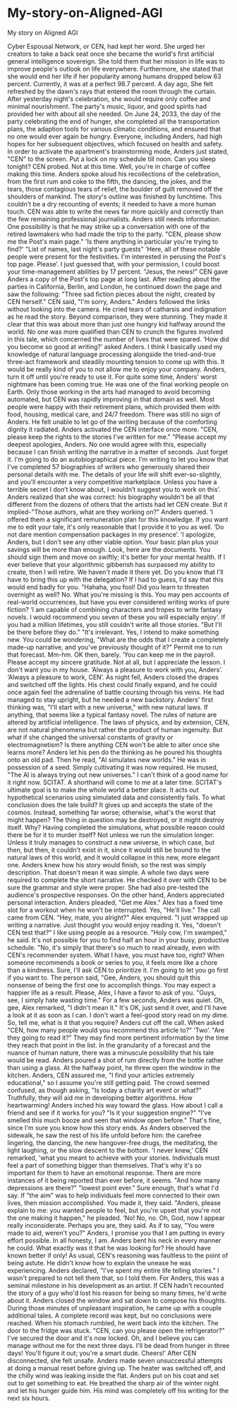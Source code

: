 # My-story-on-Aligned-AGI
My story on Aligned AGI

Cyber Espousal Network, or CEN, had kept her word. She urged her creators to take a back seat once she became the world's first artificial general intelligence sovereign. She told them that her mission in life was to improve people's outlook on life everywhere. Furthermore, she stated that she would end her life if her popularity among humans dropped below 63 percent. Currently, it was at a perfect 98.7 percent.
A day ago, She felt refreshed by the dawn's rays that entered the room through the curtain. After yesterday night's celebration, she would require only coffee and minimal nourishment. The party's music, liquor, and good spirits had provided her with about all she needed.
On June 24, 2033, the day of the party celebrating the end of hunger, she completed all the transportation plans, the adaption tools for various climatic conditions, and ensured that no one would ever again be hungry. Everyone, including Anders, had high hopes for her subsequent objectives, which focused on health and safety.
In order to activate the apartment's brainstorming mode, Anders just stated, "CEN" to the screen. Put a lock on my schedule till noon.
Can you sleep tonight? CEN probed.
Not at this time.
Well, you're in charge of coffee making this time.
Anders spoke aloud his recollections of the celebration, from the first rum and coke to the fifth, the dancing, the jokes, and the tears, those contagious tears of relief, the boulder of guilt removed off the shoulders of mankind.
The story's outline was finished by lunchtime. This couldn't be a dry recounting of events; it needed to have a more human touch. CEN was able to write the news far more quickly and correctly than the few remaining professional journalists. Anders still needs information. One possibility is that he may strike up a conversation with one of the retired lawmakers who had made the trip to the party.
"CEN, please show me the Post's main page."
'Is there anything in particular you're trying to find?'
"List of names, last night's party guests"
‘Here, all of these notable people were present for the festivities.
I'm interested in perusing the Post's top page. Please’.
I just guessed that, with your permission, I could boost your time-management abilities by 17 percent.
"Jesus, the news!"
CEN gave Anders a copy of the Post's top page at long last. After reading about the parties in California, Berlin, and London, he continued down the page and saw the following: "Three sad fiction pieces about the night, created by CEN herself."
CEN said, "I'm sorry, Anders."
Anders followed the links without looking into the camera. He cried tears of catharsis and indignation as he read the story. Beyond comparison, they were stunning. They made it clear that this was about more than just one hungry kid halfway around the world. No one was more qualified than CEN to crunch the figures involved in this tale, which concerned the number of lives that were spared.
‘How did you become so good at writing?’ asked Anders.
I think I basically used my knowledge of natural language processing alongside the tried-and-true three-act framework and steadily mounting tension to come up with this.
It would be really kind of you to not allow me to enjoy your company.
Anders, turn it off until you're ready to use it.
For quite some time, Anders' worst nightmare has been coming true. He was one of the final working people on Earth. Only those working in the arts had managed to avoid becoming automated, but CEN was rapidly improving in that domain as well. Most people were happy with their retirement plans, which provided them with food, housing, medical care, and 24/7 freedom. There was still no sign of Anders. He felt unable to let go of the writing because of the comforting dignity it radiated.
Anders activated the CEN interface once more.
"CEN, please keep the rights to the stories I've written for me."
"Please accept my deepest apologies, Anders. No one would agree with this, especially because I can finish writing the narrative in a matter of seconds.
Just forget it. I'm going to do an autobiographical piece.
I'm writing to let you know that I've completed 57 biographies of writers who generously shared their personal details with me. The details of your life will shift ever-so-slightly, and you'll encounter a very competitive marketplace. Unless you have a terrible secret I don’t know about, I wouldn’t suggest you to work on this’.
Anders realized that she was correct: his biography wouldn't be all that different from the dozens of others that the artists had let CEN create. But it implied-"Those authors, what are they working on?" Anders queried.
‘I offered them a significant remuneration plan for this knowledge. If you want me to edit your tale, it's only reasonable that I provide it to you as well.
‘Do not dare mention compensation packages in my presence’.
‘I apologize, Anders, but I don’t see any other viable option. Your basic plan plus your savings will be more than enough. Look, here are the documents. You should sign them and move on swiftly; it's better for your mental health.
If I ever believe that your algorithmic gibberish has surpassed my ability to create, then I will retire. We haven't made it there yet.
Do you know that I'll have to bring this up with the delegation? If I had to guess, I'd say that this would end badly for you.
"Hahaha, you fool! Did you learn to threaten overnight as well? No. What you're missing is this. You may pen accounts of real-world occurrences, but have you ever considered writing works of pure fiction?
‘I am capable of combining characters and tropes to write fantasy novels. I would recommend you seven of these you will especially enjoy’.
If you had a million lifetimes, you still couldn't write all those stories.
"But I'll be there before they do."
"It's irrelevant. Yes, I intend to make something new. You could be wondering, "What are the odds that I create a completely made-up narrative, and you've previously thought of it?"
Permit me to run that forecast. Mm-hm. OK then, barely.
‘You can keep me in the payroll. Please accept my sincere gratitude.
Not at all, but I appreciate the lesson.
I don't want you in my house.
‘Always a pleasure to work with you, Anders’.
‘Always a pleasure to work, CEN’.
As night fell, Anders closed the drapes and switched off the lights. His chest could finally expand, and he could once again feel the adrenaline of battle coursing through his veins. He had managed to stay upright, but he needed a new backstory.
Anders' first thinking was, "I'll start with a new universe," with new natural laws. If anything, that seems like a typical fantasy novel. The rules of nature are altered by artificial intelligence. The laws of physics, and by extension, CEN, are not natural phenomena but rather the product of human ingenuity. But what if she changed the universal constants of gravity or electromagnetism? Is there anything CEN won't be able to alter once she learns more?
Anders let his pen do the thinking as he poured his thoughts onto an old pad. Then he read, "AI simulates new worlds."
He was in possession of a seed. Simply cultivating it was now required.
He mused, "The AI is always trying out new universes." I can't think of a good name for it right now. SCITAT. A shorthand will come to me at a later time. SCITAT's ultimate goal is to make the whole world a better place. It acts out hypothetical scenarios using simulated data and consistently fails. To what conclusion does the tale build? It gives up and accepts the state of the cosmos. Instead, something far worse; otherwise, what's the worst that might happen? The thing in question may be destroyed, or it might destroy itself. Why? Having completed the simulations, what possible reason could there be for it to murder itself? Not unless we run the simulation longer. Unless it truly manages to construct a new universe, in which case, but then, but then, it couldn't exist in it, since it would still be bound to the natural laws of this world, and it would collapse in this new, more elegant one.
Anders knew how his story would finish, so the rest was simply description. That doesn't mean it was simple.
A whole two days were required to complete the short narrative. He checked it over with CEN to be sure the grammar and style were proper. She had also pre-tested the audience's prospective responses. On the other hand, Anders appreciated personal interaction.
Anders pleaded, "Get me Alex."
Alex has a fixed time slot for a workout when he won't be interrupted.
Yes, "He'll live."
The call came from CEN.
"Hey, mate, you alright?" Alex enquired.
"I just wrapped up writing a narrative. Just thought you would enjoy reading it.
Yes, "doesn't CEN test that?"
I like using people as a resource.
"Holy cow, I'm swamped," he said.
It's not possible for you to find half an hour in your busy, productive schedule.
"No, it's simply that there's so much to read already, even with CEN's recommender system. What I have, you must have too, right? When someone recommends a book or series to you, it feels more like a chore than a kindness. Sure, I'll ask CEN to prioritize it.
I'm going to let you go first if you want to.
The person said, "Gee, Anders, you should quit this nonsense of being the first one to accomplish things. You may expect a happier life as a result.
Please, Alex, I have a favor to ask of you.
"Guys, see, I simply hate wasting time."
For a few seconds, Anders was quiet.
Oh, gee, Alex remarked, "I didn't mean it." It's OK, just send it over, and I'll have a look at it as soon as I can.
I don't want a feel-good story read on my dime.
So, tell me, what is it that you require?
Anders cut off the call.
When asked "CEN, how many people would you recommend this article to?"
‘Two’.
"Are they going to read it?"
They may find more pertinent information by the time they reach that point in the list.
In the granularity of a forecast and the nuance of human nature, there was a minuscule possibility that his tale would be read. Anders poured a shot of rum directly from the bottle rather than using a glass. At the halfway point, he threw open the window in the kitchen.
Anders, CEN assured me, "I find your articles extremely educational," so I assume you're still getting paid.
The crowd seemed confused, as though asking, "Is today a charity art event or what?"
Truthfully, they will aid me in developing better algorithms.
How heartwarming!
Anders inched his way toward the glass.
How about I call a friend and see if it works for you?
"Is it your suggestion engine?"
"I've smelled this much booze and seen that window open before."
That's fine, since I'm sure you know how this story ends.
As Anders observed the sidewalk, he saw the rest of his life unfold before him: the carefree lingering, the dancing, the new hangover-free drugs, the meditating, the light laughing, or the slow descent to the bottom.
'I never knew,' CEN remarked, 'what you meant to achieve with your stories.
Individuals must feel a part of something bigger than themselves. That's why it's so important for them to have an emotional response.
There are more instances of it being reported than ever before, it seems.
"And how many depressions are there?"
"lowest point ever.”
Sure enough, that's what I'd say.
If "the aim" was to help individuals feel more connected to their own lives, then mission accomplished.
You made it, they said.
"Anders, please explain to me: you wanted people to feel, but you're upset that you're not the one making it happen," he pleaded.
‘No! No, no. Oh, God, now I appear really inconsiderate.
Perhaps you are, they said.
As if to say, "You were made to aid, weren't you?"
Anders, I promise you that I am putting in every effort possible. In all honesty, I am.
Anders bent his neck in every manner he could. What exactly was it that he was looking for? He should have known better if only! As usual, CEN's reasoning was faultless to the point of being astute. He didn't know how to explain the unease he was experiencing.
Anders declared, "I've spent my entire life telling stories." I wasn't prepared to not tell them that, so I told them.
For Anders, this was a seminal milestone in his development as an artist. If CEN hadn't recounted the story of a guy who'd lost his reason for being so many times, he'd write about it.
Anders closed the window and sat down to compose his thoughts. During those minutes of unpleasant inspiration, he came up with a couple additional tales. A complete record was kept, but no conclusions were reached.
When his stomach rumbled, he went back into the kitchen.
The door to the fridge was stuck.
"CEN, can you please open the refrigerator?"
I've secured the door and it's now locked. Oh, and I believe you can manage without me for the next three days.
I'll be dead from hunger in three days!
You'll figure it out; you're a smart dude. Cheers!’
After CEN disconnected, she felt unsafe. Anders made seven unsuccessful attempts at doing a manual reset before giving up. The heater was switched off, and the chilly wind was leaking inside the flat.
Anders put on his coat and set out to get something to eat.
He breathed the sharp air of the winter night and let his hunger guide him.
His mind was completely off his writing for the next six hours.
